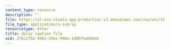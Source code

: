 ```yaml
---
content_type: resource
description: ''
file: https://ol-ocw-studio-app-production.s3.amazonaws.com/courses/15-s12-blockchain-and-money-fall-2018/27bc2fb2946155be99ba1d0bfeab94eb_zGDTt9Q3vyM.vtt
file_type: application/x-subrip
resourcetype: Other
title: 3play caption file
uid: 27bc2fb2-9461-55be-99ba-1d0bfeab94eb
---
```

